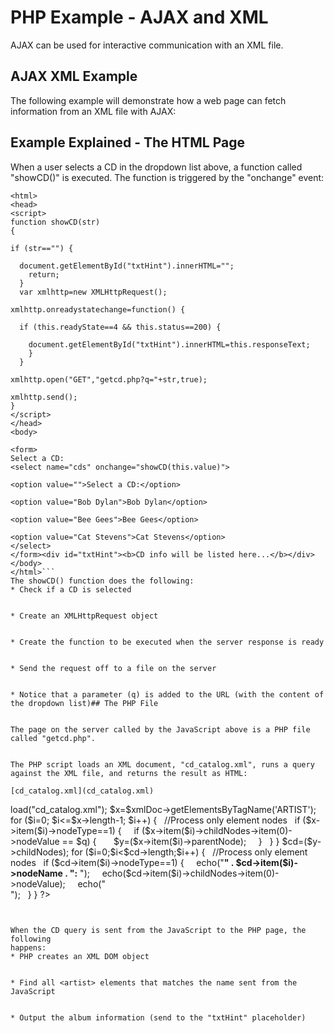 


# PHP Example - AJAX and XML




AJAX can be used for interactive communication with an XML file.
## AJAX XML Example


The following example will demonstrate how a web page can fetch information from an XML file with AJAX:
## Example Explained - The HTML Page


When a user selects a CD in the dropdown list above, a function called "showCD()" is executed. The 
function is triggered by the "onchange" event:
```
<html>
<head>
<script>
function showCD(str)
{
 
if (str=="") {
 
  document.getElementById("txtHint").innerHTML="";
    return;
  } 
  var xmlhttp=new XMLHttpRequest();
 
xmlhttp.onreadystatechange=function() {
 
  if (this.readyState==4 && this.status==200) {
 
    document.getElementById("txtHint").innerHTML=this.responseText;
    }
  }
 
xmlhttp.open("GET","getcd.php?q="+str,true);
 
xmlhttp.send();
}
</script>
</head>
<body>

<form>
Select a CD:
<select name="cds" onchange="showCD(this.value)">
 
<option value="">Select a CD:</option>
 
<option value="Bob Dylan">Bob Dylan</option>
 
<option value="Bee Gees">Bee Gees</option>
 
<option value="Cat Stevens">Cat Stevens</option>
</select>
</form><div id="txtHint"><b>CD info will be listed here...</b></div>
</body>
</html>```
The showCD() function does the following:
* Check if a CD is selected


* Create an XMLHttpRequest object


* Create the function to be executed when the server response is ready


* Send the request off to a file on the server


* Notice that a parameter (q) is added to the URL (with the content of the dropdown list)## The PHP File


The page on the server called by the JavaScript above is a PHP file called "getcd.php".


The PHP script loads an XML document, "cd_catalog.xml", runs a query against the XML file, and returns the result as HTML:

[cd_catalog.xml](cd_catalog.xml)

```
<?php
$q=$_GET["q"];

$xmlDoc = new DOMDocument();
$xmlDoc->load("cd_catalog.xml");

$x=$xmlDoc->getElementsByTagName('ARTIST');

for ($i=0; $i<=$x->length-1; $i++)
{
 
//Process only element nodes
 
if ($x->item($i)->nodeType==1) {
 
  if ($x->item($i)->childNodes->item(0)->nodeValue == $q) {
 
    $y=($x->item($i)->parentNode);
    }
  }
}

$cd=($y->childNodes);

for ($i=0;$i<$cd->length;$i++)
{ 
 
//Process only element nodes
 
if ($cd->item($i)->nodeType==1) {
 
  echo("<b>" . $cd->item($i)->nodeName . ":</b> ");
    echo($cd->item($i)->childNodes->item(0)->nodeValue);
 
  echo("<br>");
  }
}
?>

```


When the CD query is sent from the JavaScript to the PHP page, the following 
happens:
* PHP creates an XML DOM object


* Find all <artist> elements that matches the name sent from the JavaScript


* Output the album information (send to the "txtHint" placeholder)